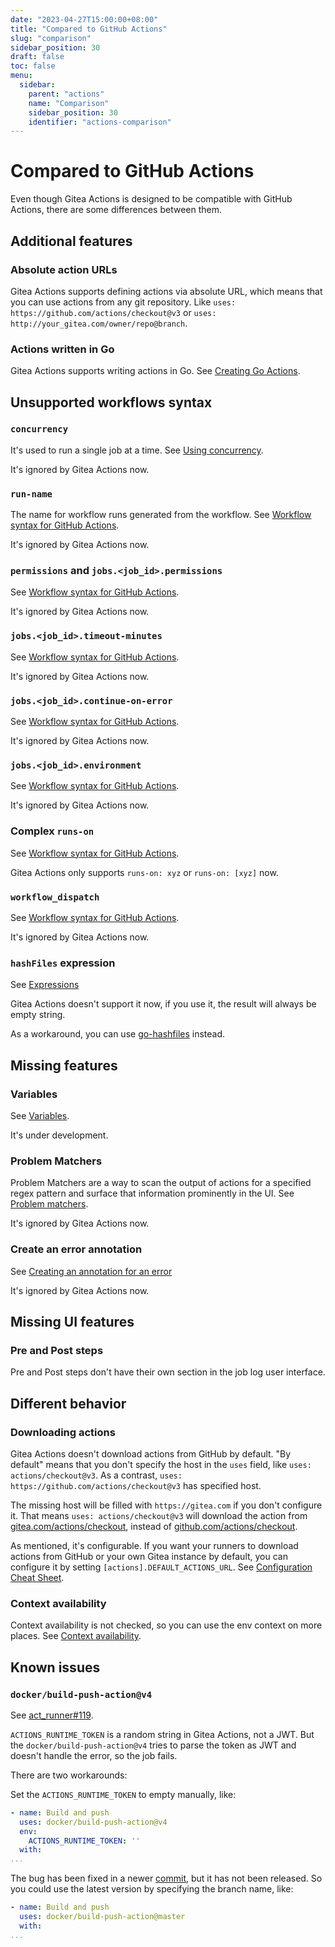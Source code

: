 ```yaml
---
date: "2023-04-27T15:00:00+08:00"
title: "Compared to GitHub Actions"
slug: "comparison"
sidebar_position: 30
draft: false
toc: false
menu:
  sidebar:
    parent: "actions"
    name: "Comparison"
    sidebar_position: 30
    identifier: "actions-comparison"
---
```


# Compared to GitHub Actions

Even though Gitea Actions is designed to be compatible with GitHub Actions, there are some differences between them.

## Additional features

### Absolute action URLs

Gitea Actions supports defining actions via absolute URL, which means that you can use actions from any git repository.
Like `uses: https://github.com/actions/checkout@v3` or `uses: http://your_gitea.com/owner/repo@branch`.

### Actions written in Go

Gitea Actions supports writing actions in Go.
See [Creating Go Actions](https://blog.gitea.io/2023/04/creating-go-actions/).

## Unsupported workflows syntax

### `concurrency`

It's used to run a single job at a time.
See [Using concurrency](https://docs.github.com/en/actions/using-jobs/using-concurrency).

It's ignored by Gitea Actions now.

### `run-name`

The name for workflow runs generated from the workflow.
See [Workflow syntax for GitHub Actions](https://docs.github.com/en/actions/using-workflows/workflow-syntax-for-github-actions#run-name).

It's ignored by Gitea Actions now.

### `permissions` and `jobs.<job_id>.permissions`

See [Workflow syntax for GitHub Actions](https://docs.github.com/en/actions/using-workflows/workflow-syntax-for-github-actions#permissions).

It's ignored by Gitea Actions now.

### `jobs.<job_id>.timeout-minutes`

See [Workflow syntax for GitHub Actions](https://docs.github.com/en/actions/using-workflows/workflow-syntax-for-github-actions#jobsjob_idtimeout-minutes).

It's ignored by Gitea Actions now.

### `jobs.<job_id>.continue-on-error`

See [Workflow syntax for GitHub Actions](https://docs.github.com/en/actions/using-workflows/workflow-syntax-for-github-actions#jobsjob_idcontinue-on-error).

It's ignored by Gitea Actions now.

### `jobs.<job_id>.environment`

See [Workflow syntax for GitHub Actions](https://docs.github.com/en/actions/using-workflows/workflow-syntax-for-github-actions#jobsjob_idenvironment).

It's ignored by Gitea Actions now.

### Complex `runs-on`

See [Workflow syntax for GitHub Actions](https://docs.github.com/en/actions/using-workflows/workflow-syntax-for-github-actions#jobsjob_idruns-on).

Gitea Actions only supports `runs-on: xyz` or `runs-on: [xyz]` now.

### `workflow_dispatch`

See [Workflow syntax for GitHub Actions](https://docs.github.com/en/actions/using-workflows/workflow-syntax-for-github-actions#onworkflow_dispatch).

It's ignored by Gitea Actions now.

### `hashFiles` expression

See [Expressions](https://docs.github.com/en/actions/learn-github-actions/expressions#hashfiles)

Gitea Actions doesn't support it now, if you use it, the result will always be empty string.

As a workaround, you can use [go-hashfiles](https://gitea.com/actions/go-hashfiles) instead.

## Missing features

### Variables

See [Variables](https://docs.github.com/en/actions/learn-github-actions/variables).

It's under development.

### Problem Matchers

Problem Matchers are a way to scan the output of actions for a specified regex pattern and surface that information prominently in the UI.
See [Problem matchers](https://github.com/actions/toolkit/blob/main/docs/problem-matchers.md).

It's ignored by Gitea Actions now.

### Create an error annotation

See [Creating an annotation for an error](https://docs.github.com/en/actions/using-workflows/workflow-commands-for-github-actions#example-creating-an-annotation-for-an-error)

It's ignored by Gitea Actions now.

## Missing UI features

### Pre and Post steps

Pre and Post steps don't have their own section in the job log user interface.

## Different behavior

### Downloading actions

Gitea Actions doesn't download actions from GitHub by default.
"By default" means that you don't specify the host in the `uses` field, like `uses: actions/checkout@v3`.
As a contrast, `uses: https://github.com/actions/checkout@v3` has specified host.

The missing host will be filled with `https://gitea.com` if you don't configure it.
That means `uses: actions/checkout@v3` will download the action from [gitea.com/actions/checkout](https://gitea.com/actions/checkout), instead of [github.com/actions/checkout](https://github.com/actions/checkout).

As mentioned, it's configurable.
If you want your runners to download actions from GitHub or your own Gitea instance by default, you can configure it by setting `[actions].DEFAULT_ACTIONS_URL`. See [Configuration Cheat Sheet](administration/config-cheat-sheet.md#actions-actions).

### Context availability

Context availability is not checked, so you can use the env context on more places.
See [Context availability](https://docs.github.com/en/actions/learn-github-actions/contexts#context-availability).

## Known issues

### `docker/build-push-action@v4`

See [act_runner#119](https://gitea.com/gitea/act_runner/issues/119#issuecomment-738294).

`ACTIONS_RUNTIME_TOKEN` is a random string in Gitea Actions, not a JWT.
But the `docker/build-push-action@v4` tries to parse the token as JWT and doesn't handle the error, so the job fails.

There are two workarounds:

Set the `ACTIONS_RUNTIME_TOKEN` to empty manually, like:

``` yml
- name: Build and push
  uses: docker/build-push-action@v4
  env:
    ACTIONS_RUNTIME_TOKEN: ''
  with:
...
```

The bug has been fixed in a newer [commit](https://gitea.com/docker/build-push-action/commit/d8823bfaed2a82c6f5d4799a2f8e86173c461aba?style=split&whitespace=show-all#diff-1af9a5bdf96ddff3a2f3427ed520b7005e9564ad), but it has not been released. So you could use the latest version by specifying the branch name, like:

``` yml
- name: Build and push
  uses: docker/build-push-action@master
  with:
...
```
